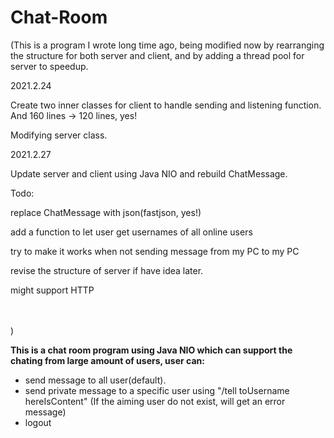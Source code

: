 # Chat-Room

(This is a program I wrote long time ago, being modified now by rearranging the structure for both server and client, and by adding a thread pool for server to speedup.

2021.2.24

Create two inner classes for client to handle sending and listening function. And 160 lines -> 120 lines, yes!

Modifying server class.

2021.2.27 

Update server and client using Java NIO and rebuild ChatMessage. 

Todo: 

replace ChatMessage with json(fastjson, yes!)

add a function to let user get usernames of all online users

try to make it works when not sending message from my PC to my PC

revise the structure of server if have idea later.

might support HTTP


<br>
<br>
)

**This is a chat room program using Java NIO which can support the chating from large amount of users, user can:**
- send message to all user(default).
- send private message to a specific user using "/tell toUsername hereIsContent" (If the aiming user do not exist, will get an error message)
- logout

